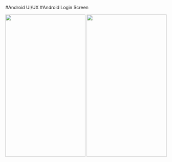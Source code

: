 #Android UI/UX
#Android Login Screen

<img src="https://cloud.githubusercontent.com/assets/25086018/21963563/dc132d64-db6f-11e6-8e1c-83d0c04a8e9d.png" width="250" height="444">
<img src="https://cloud.githubusercontent.com/assets/25086018/21964046/3551d888-db77-11e6-9a9a-c297e9f235ad.png" width="250" height="444">
